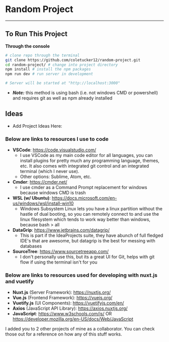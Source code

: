 # Random Project
---

## To Run This Project

**Through the console**
```bash
# clone repo through the terminal
git clone https://github.com/coletucker12/random-project.git
cd random-project/ # change into project directory
npm install # install the npm packages
npm run dev # run server in development

# Server will be started at "http://localhost:3000"
```
- ***Note:*** this method is using bash (i.e. not windows CMD or powershell) and requires git as well as npm already installed
 


## Ideas
- Add Project Ideas Here:

### Below are links to resources I use to code
- **VSCode**: https://code.visualstudio.com/
  - I use VSCode as my main code editor for all languages, you can install plugins for pretty much any programming language, themes, etc. It also comes with integrated git control and an integrated terminal (which I never use).
  - Other options: Sublime, Atom, etc.
- **Cmder**: https://cmder.net/ 
  - I use cmder as a Command Prompt replacement for windows because windows CMD is trash
- **WSL (w/ Ubuntu)**: https://docs.microsoft.com/en-us/windows/wsl/install-win10
  - Windows Subsystem Linux lets you have a linux partition without the hastle of dual booting, so you can remotely connect to and use the linux filesystem which tends to work way better than windows, because bash > all
- **DataGrip**: https://www.jetbrains.com/datagrip/
  - This is part if the IdeaProjects suite, they have abunch of full fledged IDE's that are awesome, but datagrip is the best for messing with databases
- **SourceTree**: https://www.sourcetreeapp.com/
  - I don't personally use this, but its a great UI for Git, helps with git flow if using the terminal isn't for you

### Below are links to resources used for developing with nuxt.js and vuetify
- **Nuxt.js** (Server Framework): https://nuxtjs.org/
- **Vue.js** (Frontend Framework): https://vuejs.org/
- **Vuetify.js** (UI Components): https://vuetifyjs.com/en/
- **Axios** (JavaScript API Library): https://axios.nuxtjs.org/
- **JavaScript**: https://www.w3schools.com/js/ OR https://developer.mozilla.org/en-US/docs/Web/JavaScript

I added you to 2 other projects of mine as a collaborator. You can check those out for a reference on how any of this stuff works.
